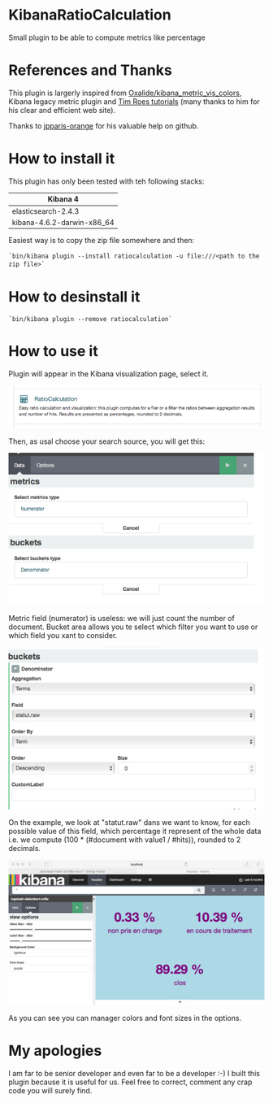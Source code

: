 # KibanaRatioCalculation
Small plugin to be able to compute metrics like percentage

# References and Thanks
This plugin is largerly inspired from [Oxalide/kibana_metric_vis_colors](https://github.com/Oxalide/kibana_metric_vis_colors), Kibana legacy metric plugin and [Tim Roes tutorials](https://www.timroes.de/2015/12/06/writing-kibana-4-plugins-visualizations-using-data/) (many thanks to him for his clear and efficient web site).

Thanks to [jpparis-orange](https://github.com/jpparis-orange) for his valuable help on github.


# How to install it

This plugin has only been tested with teh following stacks:

| Kibana 4 | 
| ------------- |
|    elasticsearch-2.4.3  |
|    kibana-4.6.2-darwin-x86_64     |

Easiest way is to copy the zip file somewhere and then:

    `bin/kibana plugin --install ratiocalculation -u file:///<path to the zip file>`

# How to desinstall it

    `bin/kibana plugin --remove ratiocalculation`

# How to use it

Plugin will appear in the Kibana visualization page, select it.

![Kibana visualization page](./images/vizPage.png)

Then, as usal choose your search source, you will get this:

![ratioCalcStep1](./images/ratioCalcStep1.png)

Metric field (numerator) is useless: we will just count the number of document.
Bucket area allows you te select which filter you want to use or which field you xant to consider.

![ratioCalcStep2](./images/ratioCalcStep2.png)

On the example, we look at "statut.raw" dans we want to know, for each possible value of this field, which percentage it represent of the whole data i.e. we compute (100 * (#document with value1 / #hits)), rounded to 2 decimals.

![ratioCalcResults](./images/ratioCalcResults.png)

As you can see you can manager colors and font sizes in the options.

# My apologies

I am far to be senior developer and even far to be a developer :-) I built this plugin because it is useful for us.
Feel free to correct, comment any crap code you will surely find.

